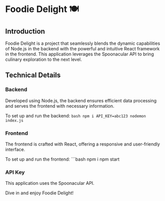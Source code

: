 # Foodie Delight 🍽️

## Introduction

Foodie Delight is a project that seamlessly blends the dynamic capabilities of Node.js in the backend with the powerful and intuitive React framework in the frontend. This application leverages the Spoonacular API to bring culinary exploration to the next level.


## Technical Details

### Backend
Developed using Node.js, the backend ensures efficient data processing and serves the frontend with necessary information.

To set up and run the backend:
    ```bash
    npm i
    API_KEY=abc123 nodemon index.js
    ```

### Frontend

The frontend is crafted with React, offering a responsive and user-friendly interface.

To set up and run the frontend:
    ```bash
    npm i
    npm start

### API Key

This application uses the Spoonacular API.


Dive in and enjoy Foodie Delight!